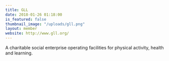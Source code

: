 ```yaml
---
title: GLL
date: 2018-01-26 01:18:00 
is_featured: false
thumbnail_image: "/uploads/gll.png"
layout: member
website: http://www.gll.org/
---
```


A charitable social enterprise operating facilities for physical activity, health and learning.